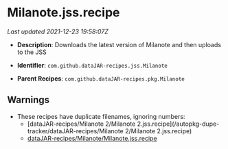 # Milanote.jss.recipe

_Last updated 2021-12-23 19:58:07Z_

- **Description**: Downloads the latest version of Milanote and then uploads to the JSS

- **Identifier**: `com.github.dataJAR-recipes.jss.Milanote`

- **Parent Recipes**: `com.github.dataJAR-recipes.pkg.Milanote`

## Warnings

- These recipes have duplicate filenames, ignoring numbers:
    - [dataJAR-recipes/Milanote 2/Milanote 2.jss.recipe](/autopkg-dupe-tracker/dataJAR-recipes/Milanote 2/Milanote 2.jss.recipe)
    - [dataJAR-recipes/Milanote/Milanote.jss.recipe](/autopkg-dupe-tracker/dataJAR-recipes/Milanote/Milanote.jss.recipe)